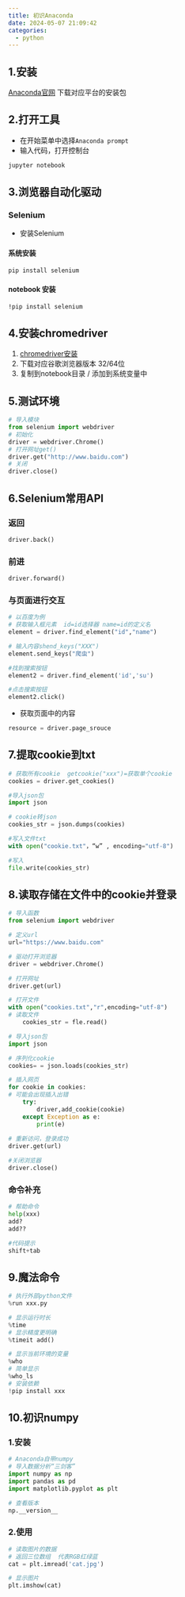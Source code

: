 ```yaml
---
title: 初识Anaconda
date: 2024-05-07 21:09:42
categories:  
  - python
---
```

## 1.安装

[Anaconda官网](https://www.anaconda.com/download/success) 下载对应平台的安装包

## 2.打开工具

- 在开始菜单中选择`Anaconda prompt`
- 输入代码，打开控制台

```bash
jupyter notebook
```

## 3.浏览器自动化驱动

### Selenium

- 安装Selenium

#### 系统安装

```bash
pip install selenium
```

#### notebook 安装

```bash
!pip install selenium
```

## 4.安装chromedriver

1.  [chromedriver安装](https://chromedriver.storage.googleapis.com/index.html)
2.  下载对应谷歌浏览器版本 32/64位
3.  复制到notebook目录 /  添加到系统变量中

## 5.测试环境

```python
# 导入模块
from selenium import webdriver
# 初始化
driver = webdriver.Chrome()
# 打开网址get()
driver.get("http://www.baidu.com")
# 关闭
driver.close()
```

## 6.Selenium常用API

### 返回

```python
driver.back()
```

### 前进

```python
driver.forward()
```

### 与页面进行交互

```python
# 以百度为例
# 获取输入框元素  id=id选择器 name=id的定义名
element = driver.find_element("id","name")

# 输入内容shend_keys("XXX")
element.send_keys("爬虫")

#找到搜索按钮
element2 = driver.find_element('id','su')

#点击搜索按钮
element2.click()
```

- 获取页面中的内容

```python
resource = driver.page_srouce
```

## 7.提取cookie到txt

```python
# 获取所有cookie  getcookie("xxx")=获取单个cookie
cookies = driver.get_cookies()

#导入json包
import json

# cookie转json
cookies_str = json.dumps(cookies)

#写入文件txt
with open("cookie.txt"，“w” , encoding="utf-8")

#写入
file.write(cookies_str)
```

## 8.读取存储在文件中的cookie并登录

```python
# 导入函数
from selenium import webdriver

# 定义url
url="https://www.baidu.com"

# 驱动打开浏览器
driver = webdriver.Chrome()

# 打开网址
driver.get(url)

# 打开文件
with open("cookies.txt","r",encoding="utf-8")
# 读取文件
	cookies_str = fle.read()

# 导入json包
import json

# 序列化cookie
cookies= = json.loads(cookies_str)

# 插入网页
for cookie in cookies:
# 可能会出现插入出错
	try:
		driver,add_cookie(cookie)
	except Exception as e:
		print(e)
		
# 重新访问，登录成功		
driver.get(url)

#关闭浏览器
driver.close()
```

### 命令补充

```python
# 帮助命令
help(xxx)
add?
add??

#代码提示
shift+tab
```

## 9.魔法命令

```python
# 执行外部python文件
%run xxx.py
```

```python
# 显示运行时长
%time
# 显示精度更明确
%timeit add()
```

```python
# 显示当前环境的变量
%who
# 简单显示
%who_ls
# 安装依赖
!pip install xxx
```

## 10.初识numpy

### 1.安装

```python
# Anaconda自带numpy
# 导入数据分析“三剑客”
import numpy as np
import pandas as pd
import matplotlib.pyplot as plt

# 查看版本
np.__version__
```

### 2.使用

```python
# 读取图片的数据
# 返回三位数组  代表RGB红绿蓝
cat = plt.imread('cat.jpg')

# 显示图片
plt.imshow(cat)

```


